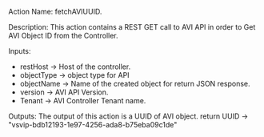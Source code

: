 Action Name:
    fetchAVIUUID.

Description:
	This action contains a REST GET call to AVI API in order to Get AVI Object ID from the Controller.

Inputs:
   - restHost         -> Host of the controller.
   - objectType 	    -> object type for API
   - objectName 	    -> Name of the created object for return JSON response.
   - version 		      -> AVI API Version.
   - Tenant 		      -> AVI Controller Tenant name.

Outputs:
    The output of this action is a UUID of AVI object.
    return UUID -> "vsvip-bdb12193-1e97-4256-ada8-b75eba09c1de"